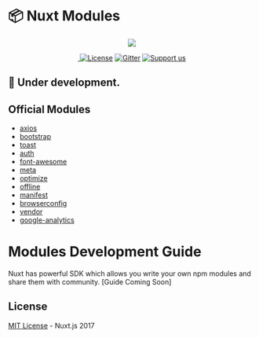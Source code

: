 # 📦 Nuxt Modules

<p align="center"><img align="center" src="http://imgur.com/V4LtoII.png"/></p>
<p align="center">
  <a href="https://circleci.com/gh/nuxt/nuxt-modules">
    <img alt="" src="https://img.shields.io/circleci/project/github/nuxt/nuxt-modules/master.svg?style=flat-square">
  </a>
  <a href="https://github.com/nuxt/nuxt-modules"><img src="https://img.shields.io/npm/l/nuxt.svg?style=flat-square" alt="License"></a>
  <a href="https://gitter.im/nuxt/nuxt.js"><img src="https://img.shields.io/badge/GITTER-join%20chat-green.svg?style=flat-square" alt="Gitter"></a>
  <a href="https://donorbox.org/nuxt"><img src="https://img.shields.io/badge/Support%20us-donate-41B883.svg?style=flat-square" alt="Support us"></a>
</p>

## 🛑 Under development.

## Official Modules
- [axios](modules/axios)
- [bootstrap](modules/bootstrap-vue)
- [toast](modules/toast)
- [auth](modules/auth)
- [font-awesome](modules/font-awesome)
- [meta](modules/meta)
- [optimize](modules/optimize)
- [offline](modules/offline)
- [manifest](modules/manifest)
- [browserconfig](modules/browserconfig)
- [vendor](modules/vendor)
- [google-analytics](modules/google-analytics)

# Modules Development Guide
Nuxt has powerful SDK which allows you write your own npm modules and share them with community.
[Guide Coming Soon]

## License
[MIT License](LICENSE.md) - Nuxt.js 2017

